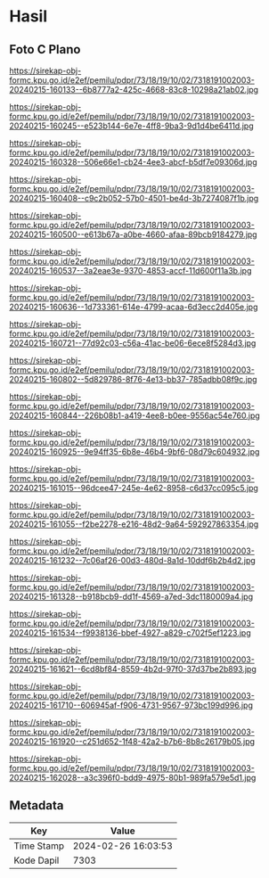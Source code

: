 # Hasil

## Foto C Plano

https://sirekap-obj-formc.kpu.go.id/e2ef/pemilu/pdpr/73/18/19/10/02/7318191002003-20240215-160133--6b8777a2-425c-4668-83c8-10298a21ab02.jpg

https://sirekap-obj-formc.kpu.go.id/e2ef/pemilu/pdpr/73/18/19/10/02/7318191002003-20240215-160245--e523b144-6e7e-4ff8-9ba3-9d1d4be6411d.jpg

https://sirekap-obj-formc.kpu.go.id/e2ef/pemilu/pdpr/73/18/19/10/02/7318191002003-20240215-160328--506e66e1-cb24-4ee3-abcf-b5df7e09306d.jpg

https://sirekap-obj-formc.kpu.go.id/e2ef/pemilu/pdpr/73/18/19/10/02/7318191002003-20240215-160408--c9c2b052-57b0-4501-be4d-3b7274087f1b.jpg

https://sirekap-obj-formc.kpu.go.id/e2ef/pemilu/pdpr/73/18/19/10/02/7318191002003-20240215-160500--e613b67a-a0be-4660-afaa-89bcb9184279.jpg

https://sirekap-obj-formc.kpu.go.id/e2ef/pemilu/pdpr/73/18/19/10/02/7318191002003-20240215-160537--3a2eae3e-9370-4853-accf-11d600f11a3b.jpg

https://sirekap-obj-formc.kpu.go.id/e2ef/pemilu/pdpr/73/18/19/10/02/7318191002003-20240215-160636--1d733361-614e-4799-acaa-6d3ecc2d405e.jpg

https://sirekap-obj-formc.kpu.go.id/e2ef/pemilu/pdpr/73/18/19/10/02/7318191002003-20240215-160721--77d92c03-c56a-41ac-be06-6ece8f5284d3.jpg

https://sirekap-obj-formc.kpu.go.id/e2ef/pemilu/pdpr/73/18/19/10/02/7318191002003-20240215-160802--5d829786-8f76-4e13-bb37-785adbb08f9c.jpg

https://sirekap-obj-formc.kpu.go.id/e2ef/pemilu/pdpr/73/18/19/10/02/7318191002003-20240215-160844--226b08b1-a419-4ee8-b0ee-9556ac54e760.jpg

https://sirekap-obj-formc.kpu.go.id/e2ef/pemilu/pdpr/73/18/19/10/02/7318191002003-20240215-160925--9e94ff35-6b8e-46b4-9bf6-08d79c604932.jpg

https://sirekap-obj-formc.kpu.go.id/e2ef/pemilu/pdpr/73/18/19/10/02/7318191002003-20240215-161015--96dcee47-245e-4e62-8958-c6d37cc095c5.jpg

https://sirekap-obj-formc.kpu.go.id/e2ef/pemilu/pdpr/73/18/19/10/02/7318191002003-20240215-161055--f2be2278-e216-48d2-9a64-592927863354.jpg

https://sirekap-obj-formc.kpu.go.id/e2ef/pemilu/pdpr/73/18/19/10/02/7318191002003-20240215-161232--7c06af26-00d3-480d-8a1d-10ddf6b2b4d2.jpg

https://sirekap-obj-formc.kpu.go.id/e2ef/pemilu/pdpr/73/18/19/10/02/7318191002003-20240215-161328--b918bcb9-dd1f-4569-a7ed-3dc1180009a4.jpg

https://sirekap-obj-formc.kpu.go.id/e2ef/pemilu/pdpr/73/18/19/10/02/7318191002003-20240215-161534--f9938136-bbef-4927-a829-c702f5ef1223.jpg

https://sirekap-obj-formc.kpu.go.id/e2ef/pemilu/pdpr/73/18/19/10/02/7318191002003-20240215-161621--6cd8bf84-8559-4b2d-97f0-37d37be2b893.jpg

https://sirekap-obj-formc.kpu.go.id/e2ef/pemilu/pdpr/73/18/19/10/02/7318191002003-20240215-161710--606945af-f906-4731-9567-973bc199d996.jpg

https://sirekap-obj-formc.kpu.go.id/e2ef/pemilu/pdpr/73/18/19/10/02/7318191002003-20240215-161920--c251d652-1f48-42a2-b7b6-8b8c26179b05.jpg

https://sirekap-obj-formc.kpu.go.id/e2ef/pemilu/pdpr/73/18/19/10/02/7318191002003-20240215-162028--a3c396f0-bdd9-4975-80b1-989fa579e5d1.jpg


## Metadata

| Key        | Value               |
| ---------- | ------------------- |
| Time Stamp | 2024-02-26 16:03:53 |
| Kode Dapil | 7303                |



